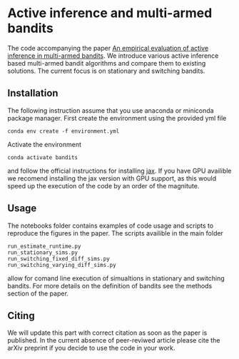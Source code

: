 # Active inference and multi-armed bandits
The code accompanying the paper [An empirical evaluation of active inference in multi-armed bandits](https://arxiv.org/abs/2101.08699). We introduce various active inference based multi-armed bandit algorithms and compare them to existing solutions. The current focus is on stationary and switching bandits. 

## Installation

The following instruction assume that you use anaconda or miniconda package manager. 
First create the environment using the provided yml file

```
conda env create -f environment.yml
```

Activate the environment

```
conda activate bandits
```
and follow the official instructions for installing [jax](https://github.com/google/jax).
If you have GPU availible we recomend installing the jax version with GPU support, as this 
would speed up the execution of the code by an order of the magnitute.

## Usage
The notebooks folder contains examples of code usage and scripts to reproduce the figures 
in the paper. The scripts availible in the main folder 

```
run_estimate_runtime.py
run_stationary_sims.py
run_switching_fixed_diff_sims.py
run_switching_varying_diff_sims.py
```
allow for comand line execution of simualtions in stationary and switching bandits. For more 
details on the definition of bandits see the methods section of the paper. 

## Citing
We will update this part with correct citation as soon as the paper is published. In the 
current absence of peer-reviwed article please cite the arXiv preprint if you decide to use 
the code in your work.